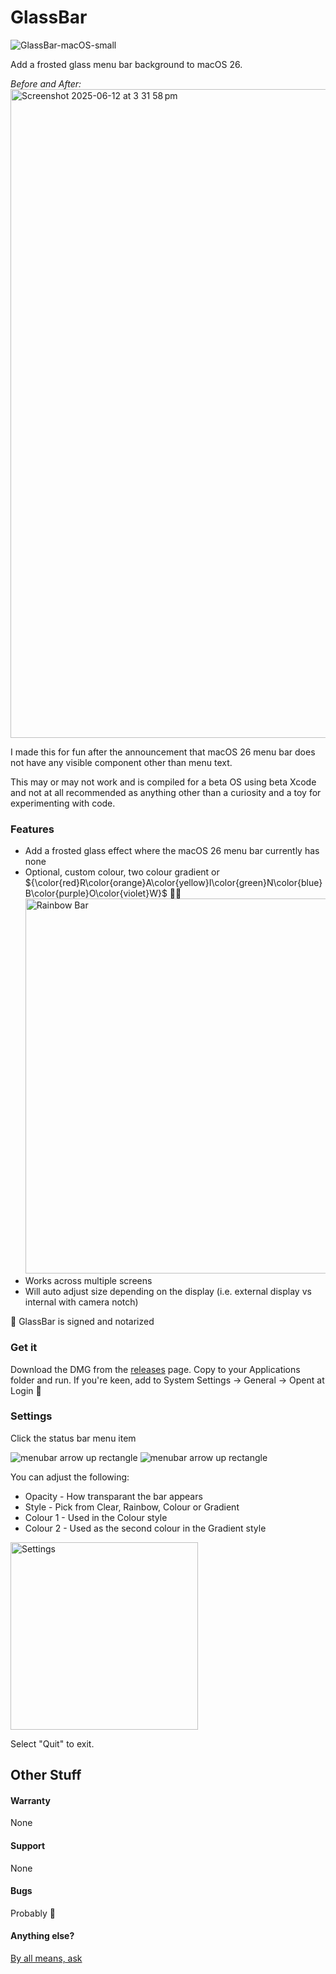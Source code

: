 # GlassBar

![GlassBar-macOS-small](https://github.com/user-attachments/assets/1725f69a-aa68-4953-8f89-dcd02842eba8)


Add a frosted glass menu bar background to macOS 26.

_Before and After:_
<img width="1038" alt="Screenshot 2025-06-12 at 3 31 58 pm" src="https://github.com/user-attachments/assets/5ca5793f-1d16-4a3c-a491-5d0a03d83a52" />


I made this for fun after the announcement that macOS 26 menu bar does not have any visible component other than menu text.

This may or may not work and is compiled for a beta OS using beta Xcode and not at all recommended as anything other than a curiosity and a toy for experimenting with code.

### Features
 
 - Add a frosted glass effect where the macOS 26 menu bar currently has none
 - Optional, custom colour, two colour gradient or ${\color{red}R\color{orange}A\color{yellow}I\color{green}N\color{blue}B\color{purple}O\color{violet}W}$ 🏳️‍🌈
    <img width="600" alt="Rainbow Bar" src="https://github.com/user-attachments/assets/e0c13054-18ca-4a55-91a1-5953e422a844" />
 - Works across multiple screens
 - Will auto adjust size depending on the display (i.e. external display vs internal with camera notch) 

🔐 GlassBar is signed and notarized

<!-- <img src="https://github.com/user-attachments/assets/66e2ac82-3bce-4fc2-9883-8086787180b7" width=600> -->


### Get it

Download the DMG from the [releases](https://github.com/bartreardon/GlassBar/releases) page. Copy to your Applications folder and run. If you're keen, add to System Settings -> General -> Opent at Login 🙂

### Settings

Click the status bar menu item

![menubar arrow up rectangle](https://github.com/user-attachments/assets/a9d6d183-d6ef-4e45-9c87-15f1d669ab3f#gh-light-mode-only)
![menubar arrow up rectangle](https://github.com/user-attachments/assets/b22c83e1-1284-4861-ac6c-d67ed914ea1c#gh-dark-mode-only)

You can adjust the following:
 - Opacity - How transparant the bar appears
 - Style - Pick from Clear, Rainbow, Colour or Gradient
 - Colour 1 - Used in the Colour style
 - Colour 2 - Used as the second colour in the Gradient style 

<img width="300" alt="Settings" src="https://github.com/user-attachments/assets/01bfb8f5-af89-490f-82f2-cad1a2632998">

Select "Quit" to exit.

## Other Stuff

#### Warranty

None

#### Support

None

#### Bugs

Probably 🙂 

#### Anything else?

[By all means, ask](https://github.com/bartreardon/GlassBar/issues/new/choose)

